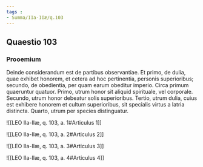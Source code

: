 ```yaml
---
tags : 
- Summa/IIa-IIæ/q.103
---
```


## Quaestio 103

### Prooemium

Deinde considerandum est de partibus observantiae. Et primo, de dulia, quae exhibet honorem, et cetera ad hoc pertinentia, personis superioribus; secundo, de obedientia, per quam earum obeditur imperio. Circa primum quaeruntur quatuor. Primo, utrum honor sit aliquid spirituale, vel corporale. Secundo, utrum honor debeatur solis superioribus. Tertio, utrum dulia, cuius est exhibere honorem et cultum superioribus, sit specialis virtus a latria distincta. Quarto, utrum per species distinguatur.

![[LEO IIa-IIæ, q. 103, a. 1#Articulus 1]]

![[LEO IIa-IIæ, q. 103, a. 2#Articulus 2]]

![[LEO IIa-IIæ, q. 103, a. 3#Articulus 3]]

![[LEO IIa-IIæ, q. 103, a. 4#Articulus 4]]


